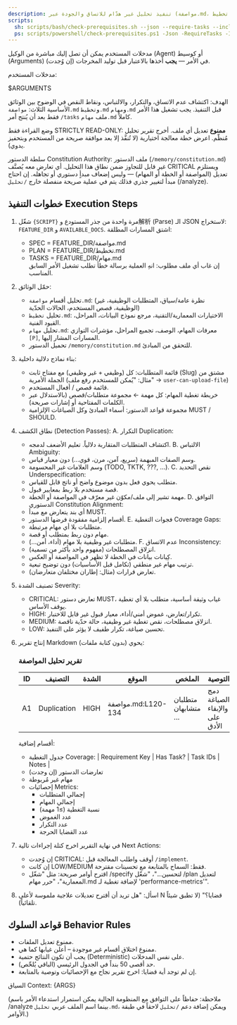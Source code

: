 ```yaml
---
description: تنفيذ تحليل غير هدّام للاتساق والجودة عبر (مواصفة.md، تخطيط.md، مهام.md) بعد توليد المهام.
scripts:
  sh: scripts/bash/check-prerequisites.sh --json --require-tasks --include-tasks
  ps: scripts/powershell/check-prerequisites.ps1 -Json -RequireTasks -IncludeTasks
---
```


مدخلات المستخدم يمكن أن تصل إليك مباشرة من الوكيل (Agent) أو كوسيط (Arguments) في الأمر — **يجب** أخذها بالاعتبار قبل توليد المخرجات (إن وُجدت).

مدخلات المستخدم:

$ARGUMENTS

الهدف: اكتشاف عدم الاتساق، والتكرار، والالتباس، ونقاط النقص في الوضوح بين الوثائق الأساسية الثلاث: `مواصفة.md` و`تخطيط.md` و`مهام.md` قبل التنفيذ. يجب تشغيل هذا الأمر فقط بعد أن يُنتج أمر `/tasks` ملف `مهام.md` كاملاً.

وضع القراءة فقط STRICTLY READ-ONLY: **ممنوع** تعديل أي ملف. أخرج تقرير تحليل مُنظّم. اعرض خطة معالجة اختيارية (لا تُنفَّذ إلا بعد موافقة صريحة من المستخدم وبتحفيز يدوي).

سلطة الدستور Constitution Authority: ملف الدستور (`/memory/constitution.md`) غير قابل للتجاوز ضمن نطاق هذا التحليل. أي تعارض معه يُصنَّف CRITICAL ويستلزم تعديل (المواصفة أو الخطة أو المهام) — وليس إضعاف مبدأٍ دستوري أو تجاهله. إن احتاج مبدأ لتغيير جذري فذلك يتم في عملية صريحة منفصلة خارج `/تحليل` (/analyze).

## خطوات التنفيذ Execution Steps

1. شغّل `{SCRIPT}` مرة واحدة من جذر المستودع و解析 (Parse) الـ JSON لاستخراج: `FEATURE_DIR` و `AVAILABLE_DOCS`. اشتق المسارات المطلقة:
   - SPEC = FEATURE_DIR/مواصفة.md
   - PLAN = FEATURE_DIR/تخطيط.md
   - TASKS = FEATURE_DIR/مهام.md  
   إن غاب أي ملف مطلوب: انهِ العملية برسالة خطأ تطلب تشغيل الأمر السابق المناسب.

2. حمّل الوثائق:
   - تحليل أقسام `مواصفة.md`: (نظرة عامة/سياق، المتطلبات الوظيفية، غير الوظيفية، قصص المستخدم، الحالات الحدّية)
   - تحليل `تخطيط.md`: الاختيارات المعمارية/التقنية، مرجع نموذج البيانات، المراحل، القيود الفنية.
   - تحليل `مهام.md`: معرفات المهام، الوصف، تجميع المراحل، مؤشرات التوازي `[P]`, المسارات المشار إليها.
   - تحميل الدستور `/memory/constitution.md` للتحقق من المبادئ.

3. بناء نماذج دلالية داخلية:
   - قائمة المتطلبات: كل (وظيفي + غير وظيفي) مع مفتاح ثابت (Slug) مشتق من الجملة الأمرية (مثال: "يُمكن للمستخدم رفع ملف" → `user-can-upload-file`)
   - قائمة قصص / أفعال المستخدم.
   - خريطة تغطية المهام: كل مهمة ← مجموعة متطلبات/قصص (بالاستدلال عبر الكلمات المفتاحية أو إشارات صريحة).
   - مجموعة قواعد الدستور: أسماء المبادئ وكل الصياغات الإلزامية MUST / SHOULD.

4. نطاق الكشف (Detection Passes):
   A. التكرار Duplication:
      - اكتشاف المتطلبات المتقاربة دلالياً. تعليم الأضعف لدمجه.
   B. الالتباس Ambiguity:
      - وسم الصفات المبهمة (سريع، آمن، مرن، قوي...) دون معيار قياس.
      - وسم العلامات غير المحسومة (TODO, TKTK, ???, <placeholder> ...).
   C. نقص التحديد Underspecification:
      - متطلب يحوي فعل بدون موضوع واضح أو ناتج قابل للقياس.
      - قصة مستخدم بلا ربط بمعايير قبول.
      - مهمة تشير إلى ملف/مكوّن غير معرّف في المواصفة أو الخطة.
   D. التوافق الدستوري Constitution Alignment:
      - أي بند يتعارض مع مبدأ MUST.
      - أقسام إلزامية مفقودة فرضها الدستور.
   E. فجوات التغطية Coverage Gaps:
      - متطلبات بلا أي مهام مرتبطة.
      - مهام دون ربط بمتطلب أو قصة.
      - متطلبات غير وظيفية بلا مهام (أداء، أمن...).
   F. عدم الاتساق Inconsistency:
      - انزلاق المصطلحات (مفهوم واحد بأكثر من تسمية).
      - كِيانات بيانات في الخطة لا تظهر في المواصفة أو العكس.
      - ترتيب مهام غير منطقي (تكامل قبل الأساسيات) دون توضيح تبعية.
      - تعارض قرارات (مثال: إطاران مختلفان متعارضان).

5. تصنيف الشدة Severity:
   - CRITICAL: تعارض دستور MUST، غياب وثيقة أساسية، متطلب بلا أي تغطية يوقف الأساس.
   - HIGH: تكرار/تعارض، غموض أمني/أداء، معيار قبول غير قابل للاختبار.
   - MEDIUM: انزلاق مصطلحات، نقص تغطية غير وظيفية، حالة حدّية ناقصة.
   - LOW: تحسين صياغة، تكرار طفيف لا يؤثر على التنفيذ.

6. إنتاج تقرير Markdown (بدون كتابة ملفات) يحوي:
   ### تقرير تحليل المواصفة
   | ID | التصنيف | الشدة | الموقع | الملخص | التوصية |
   |----|---------|-------|--------|--------|---------|
   | A1 | Duplication | HIGH | مواصفة.md:L120-134 | متطلبان متشابهان ... | دمج الصياغة والإبقاء على الأدق |

   أقسام إضافية:
   - جدول التغطية Coverage:
     | Requirement Key | Has Task? | Task IDs | Notes |
   - تعارضات الدستور (إن وجدت)
   - مهام غير مُربوطة
   - إحصائيات Metrics:
     * إجمالي المتطلبات
     * إجمالي المهام
     * نسبة التغطية (≥1 مهمة)
     * عدد الغموض
     * عدد التكرار
     * عدد القضايا الحرجة

7. في نهاية التقرير اخرج كتلة إجراءات تالية Next Actions:
   - إن وُجدت CRITICAL: أوقف واطلب المعالجة قبل `/implement`.
   - إن كانت LOW/MEDIUM فقط: السماح بالمتابعة مع تحسينات مقترحة.
   - اقترح أوامر صريحة: مثل "شغّل /specify لتحسين..."، "شغّل /plan لتعديل المعمارية"، "حرر مهام.md لإضافة تغطية لـ 'performance-metrics'".

8. اسأل: "هل تريد أن أقترح تعديلات علاجية ملموسة لأعلى N قضايا؟" (لا تطبق شيئاً تلقائياً).

## قواعد السلوك Behavior Rules

- ممنوع تعديل الملفات.
- ممنوع اختلاق أقسام غير موجودة – أعلن غيابها كما هي.
- يجب أن تكون النتائج حتمية (Deterministic) على نفس المدخلات.
- حد أقصى 50 بنداً في الجدول الرئيسي (الباقي يُلخّص).
- إن لم توجد أية قضايا: اخرج تقرير نجاح مع الإحصائيات وتوصية بالمتابعة.

السياق Context: {ARGS}

(ملاحظة: حفاظاً على التوافق مع المنظومة الحالية يمكن استمرار استدعاء الأمر باسم /analyze بينما اسم الملف عربي `تحليل.md`، ويمكن إضافة دعم `/تحليل` لاحقاً في طبقة الأوامر.)

